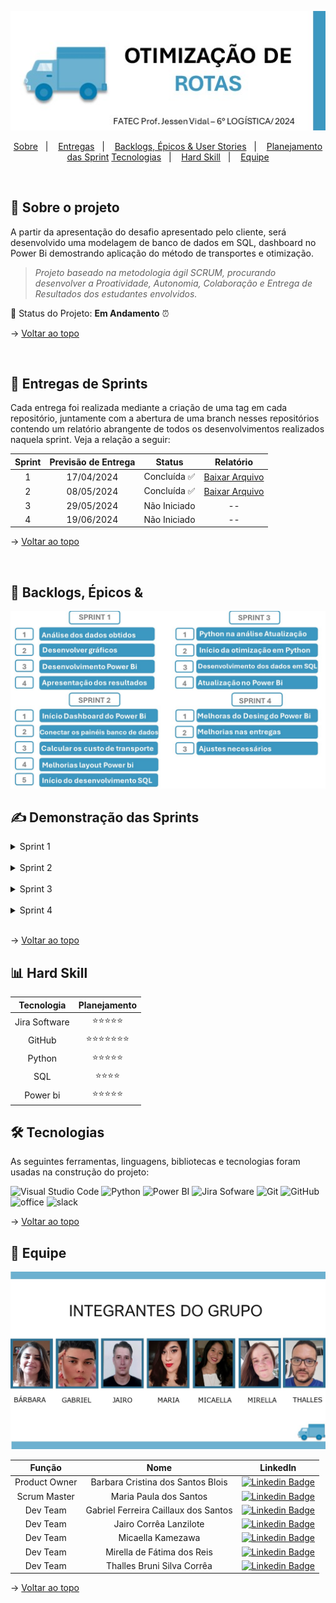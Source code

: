 <html>
  <head>
    <link rel="stylesheet" type="text/css" href="./assets/css/estilo.css">
  </head>

  <body>
  <span id="topo">

<div align="center">

![Mood Nem Route](./assets/LOGO.jpg)

</div>

<p align="center">
    <a href="#sobre">Sobre</a>  &nbsp |&nbsp &nbsp  
    <a href="#entregas">Entregas</a>  &nbsp |&nbsp &nbsp  
    <a href="#backlogs">Backlogs, Épicos & User Stories</a> &nbsp |&nbsp &nbsp  
    <a href="Planejamento">Planejamento das Sprint</a>
    <a href="#tecnologias">Tecnologias</a>  &nbsp |&nbsp &nbsp 
    <a href="#hard skill">Hard Skill</a>  &nbsp |&nbsp &nbsp 
    <a href="#equipe">Equipe</a>
</p>

<br />
   
<span id="sobre">

## :bookmark_tabs: Sobre o projeto

A partir da apresentação do desafio apresentado pelo cliente, será desenvolvido uma modelagem de banco de dados em SQL, dashboard no Power Bi demostrando aplicação do método de transportes e otimização.

> _Projeto baseado na metodologia ágil SCRUM, procurando desenvolver a Proatividade, Autonomia, Colaboração e Entrega de Resultados dos estudantes envolvidos._

:pushpin: Status do Projeto: **Em Andamento** ⏰

→ [Voltar ao topo](#topo)

<br />

<span id="entregas">

## 🏁 Entregas de Sprints

Cada entrega foi realizada mediante a criação de uma tag em cada repositório, juntamente com a abertura de uma branch nesses repositórios contendo um relatório abrangente de todos os desenvolvimentos realizados naquela sprint. Veja a relação a seguir:

| Sprint | Previsão de Entrega     | Status | Relatório |
|:------:|:-----------------------:|:------:|:---------:|
| 1 | 17/04/2024 | Concluída  ✅   | [Baixar Arquivo](./assets/Otimizacao_de_Rotas.docx) |
| 2 | 08/05/2024 | Concluída  ✅   |[Baixar Arquivo](./assets/Otimizacao_de_Rotas.docx)  |
| 3 | 29/05/2024 | Não Iniciado    | -- |
| 4 | 19/06/2024 | Não Iniciado    | -- |

→ [Voltar ao topo](#topo)

<br />


<span id="backlogs">

## :dart: Backlogs, Épicos &

![Mood Nem Route](./assets/ATUALIZACAOBAC2.jpg)


## ✍ Demonstração das Sprints

<details id="sprint-1">
  <summary><span style="cursor: pointer;">Sprint 1</span></summary>
<p>

|Item | Planejamento | Status|
|:---:|:-----------------------------------------:|:----:|
|  1  |Definição das users stories                |  ✅  |
|  2  |Implementação do projeto no GitHub         |  ✅  |
|  3  |Implementação  no Jira Software            |  ✅  |
|  4  |Inicio da análise dos dados obtidos        |  ✅  |
|  5  |Desenvolvimento das telas do Power Bi      |  ✅  |
|  6  |Inicio do relatório técnico                |  ✅  |

- Trabalhos realizados:
<img src="./assets/gifs/apresentacao_projeto.gif" loop/>

- Execução do código Python:
<img src="./assets/apresentacao_projeto_python.gif" loop/>

  [(Voltar ao início)](#sprint-1)
</p>
</details>
<br />

<details id="sprint-2">
  <summary><span style="cursor: pointer;">Sprint 2</span></summary>
<p>

|Item | Planejamento | Status|
|:---:|:----------------------------------------------:|:----:|
|  1  |Atualização do projeto no GitHub                 |✅ |
|  2  |Atualização no Jita Software                     |✅ |
|  3  |Inicio dos painéis do banco de dados             |✅ |
|  4  |Desenvolvimento Dashboard das telas do Power Bi  |✅ |
|  5  |Desenvolvimeto da tela inicial do Power Bi       |✅ |
|  6  |Inicio do desenvolvimento da otimização          |✅ |
|  7  |Atualização do relatório técnico                 |✅ |
|  8  |Criar o banco de dados em SQL                    |✅ |


- Execução do código Python:

<img src="./assets/gifs/CODIGOTESTE2.gif" loop/>

- Execução do SQL

<img src="./assets/gifs/SQL.gif" loop/>


- Desenvolvimento do Power BI

<img src="./assets/gifs/POWERBI-16.gif" loop/>


- Planejamento no jira sotware

<img src="./assets/gifs/PLANEJAMENTO.gif" loop/>

  [(Voltar ao início)](#sprint-2)
</p>
</details>
<br />

<details id="sprint-3">
  <summary><span style="cursor: pointer;">Sprint 3</span></summary>
<p>

|Item | Planejamento | Status|
|:---:|:----------------------------------------------:|:----:|
|  1  |Atualização do projeto no GitHub                 |✅ |
|  2  |Atualização no Jira Software                     |✅ |
|  3  |Desenvolvimento banco de dados em SQL            |✅ |
|  4  |Atualização no Power Bi                          |✅ |
|  5  |Atualização do Python                            |✅ |
|  6  |Atualização do relatório técnico                 |✅ |

  [(Voltar ao início)](#sprint-3)
</p>
</details>
<br />

<details id="sprint-4">
  <summary><span style="cursor: pointer;">Sprint 4</span></summary>
<p>

|Item | Planejamento | Status|
|:---:|:----------------------------------------------:|:----:|
|  1  |Finalização do projeto no GitHub                 |❌ |
|  2  |Finalização no Jira Software                     |❌ |
|  3  |Ajustes necessarios no projeto                   |❌ |
|  4  |Finalização do relatório técnico                 |❌ |

  [(Voltar ao início)](#sprint-4)
</p>
</details>
<br />

→ [Voltar ao topo](#topo)

<span id="hard skill">

## 📊 Hard Skill

|Tecnologia              | Planejamento     | 
|:----------------------:|:----------------:|
| Jira Software          |⭐⭐⭐⭐⭐     |
| GitHub                 |⭐⭐⭐⭐⭐⭐⭐|
| Python                 |⭐⭐⭐⭐⭐     |
| SQL                    |⭐⭐⭐⭐       |
| Power bi               |⭐⭐⭐⭐⭐     |



<span id="tecnologias">

## 🛠 Tecnologias

As seguintes ferramentas, linguagens, bibliotecas e tecnologias foram usadas na construção do projeto:

<img src="https://img.shields.io/badge/Visual_Studio_Code-blue?style=for-the-badge&logoColor=white&logo=visualstudiocode" alt="Visual Studio Code" />
<img src="https://img.shields.io/badge/Python-blue?style=for-the-badge&logoColor=white&logo=python" alt="Python" />
<img src="https://img.shields.io/badge/Power_BI-blue?style=for-the-badge&logoColor=white&logo=powerbi" alt="Power BI" />
<img src="https://img.shields.io/badge/Jira_Software-blue?style=for-the-badge&logoColor=white&logo=jira" alt="Jira Sofware" />
<img src="https://img.shields.io/badge/Git-blue?style=for-the-badge&logoColor=white&logo=git" alt="Git" />
<img src="https://img.shields.io/badge/GitHub-blue?style=for-the-badge&logoColor=white&logo=github" alt="GitHub" />
<img src="https://img.shields.io/badge/office-blue?style=for-the-badge&logoColor=white&logo=github" alt="office" />
<img src="https://img.shields.io/badge/slack-blue?style=for-the-badge&logoColor=white&logo=github" alt="slack" />


→ [Voltar ao topo](#topo)

<span id="equipe">

## :busts_in_silhouette: Equipe

![Mood Nem Route](./assets/INTEGRANTES.jpg)


|    Função     | Nome                                  | LinkedIn |
| :-----------: | :-----------------------------------: | :------: |
| Product Owner | Barbara Cristina dos Santos Blois     | [![Linkedin Badge](https://img.shields.io/badge/Linkedin-blue?style=flat-square&logo=Linkedin&logoColor=white)](https://www.linkedin.com/in/barbarablois) |
| Scrum Master  | Maria Paula dos Santos                | [![Linkedin Badge](https://img.shields.io/badge/Linkedin-blue?style=flat-square&logo=Linkedin&logoColor=white)](https://www.linkedin.com/in/mariapaulla) |
|   Dev Team    | Gabriel Ferreira Caillaux dos Santos  | [![Linkedin Badge](https://img.shields.io/badge/Linkedin-blue?style=flat-square&logo=Linkedin&logoColor=white)](https://www.linkedin.com/in/gabriel-ferreira-ba579b210/) |
|   Dev Team    | Jairo Corrêa Lanzilote                | [![Linkedin Badge](https://img.shields.io/badge/Linkedin-blue?style=flat-square&logo=Linkedin&logoColor=white)](https://www.linkedin.com/in/jairo-corrêa-lanzilote/)|
|   Dev Team    | Micaella Kamezawa                     | [![Linkedin Badge](https://img.shields.io/badge/Linkedin-blue?style=flat-square&logo=Linkedin&logoColor=white)](https://www.linkedin.com/in/micaella-kamezawa-ba6aa128a/) |
|   Dev Team    | Mirella de Fátima dos Reis            | [![Linkedin Badge](https://img.shields.io/badge/Linkedin-blue?style=flat-square&logo=Linkedin&logoColor=white)](https://www.linkedin.com/in/mirella-freis) |
|   Dev Team    | Thalles Bruni Silva Corrêa            | [![Linkedin Badge](https://img.shields.io/badge/Linkedin-blue?style=flat-square&logo=Linkedin&logoColor=white)](https://www.linkedin.com/in/thallesbruni) |

→ [Voltar ao topo](#topo)

  </body>
</html>